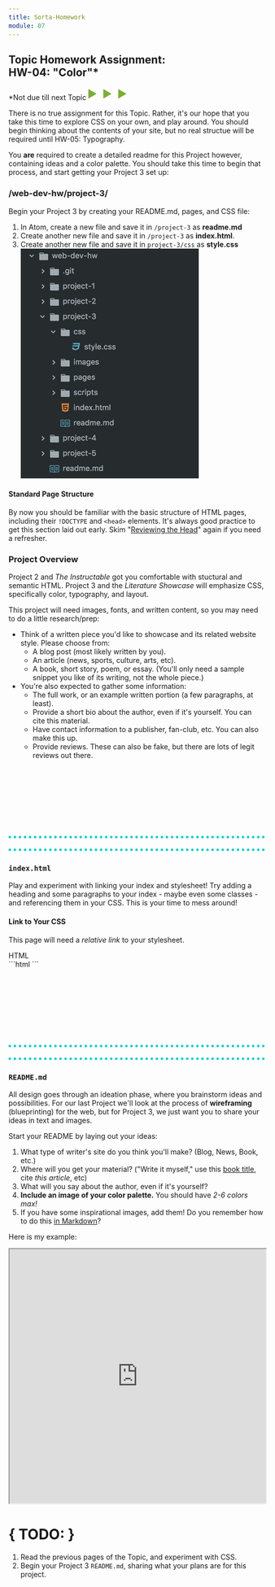 ```yaml
---
title: Sorta-Homework
module: 07
---
```


## Topic Homework Assignment:<br/>HW-04: "Color"*

*Not due till next Topic
<img src="./../../../img/arrow-divider.svg" style="width: 75px; border: none;" />

There is no true assignment for this Topic. Rather, it's our hope that you take this time to explore CSS on your own, and play around. You should begin thinking about the contents of your site, but no real structue will be required until HW-05: Typography.

You **are** required to create a detailed readme for this Project however, containing ideas and a color palette. You should take this time to begin that process, and start getting your Project 3 set up:

### /web-dev-hw/project-3/
Begin your Project 3 by creating your README.md, pages, and CSS file:

1. In Atom, create a new file and save it in `/project-3` as **readme.md**
2. Create another new file and save it in `/project-3` as **index.html**.
3. Create another new file and save it in `project-3/css` as **style.css**
![Project 3 Directory in Atom](../imgs/p3-atom-directory-pt1.png)


#### Standard Page Structure
By now you should be familiar with the basic structure of HTML pages, including their `!DOCTYPE` and `<head>` elements. It's always good practice to get this section laid out early. Skim "[Reviewing the Head](../../topic-06/reviewing-the-head#full-review)" again if you need a refresher.


### Project Overview

Project 2 and _The Instructable_ got you comfortable with stuctural and semantic HTML. Project 3 and the _Literature Showcase_ will emphasize CSS, specifically color, typography, and layout.

This project will need images, fonts, and written content, so you may need to do a little research/prep:
- Think of a written piece you'd like to showcase and its related website style. Please choose from:
  - A blog post (most likely written by you).
  - An article (news, sports, culture, arts, etc).
  - A book, short story, poem, or essay. (You'll only need a sample snippet you like of its writing, not the whole piece.)
- You're also expected to gather some information:
  - The full work, or an example written portion (a few paragraphs, at least).
  - Provide a short bio about the author, even if it's yourself. You can cite this material.
  - Have contact information to a publisher, fan-club, etc. You can also make this up.
  - Provide reviews. These can also be fake, but there are lots of legit reviews out there.



<div style="border-top: 5px dotted #1CCDCA; width: 100%; margin-top: 150px"></div>
<div style="border-top: 5px dotted #1CCDCA; width: 100%; margin-top: 20px"></div>


### `index.html`
Play and experiment with linking your index and stylesheet! Try adding a heading and some paragraphs to your index - maybe even some classes - and referencing them in your CSS. This is your time to mess around!

#### Link to Your CSS

This page will need a _relative link_ to your stylesheet.

<div id="code-heading">HTML</div>
```html
<!DOCTYPE html>
<html lang="en">
  <head>
    <link rel="stylesheet" type="text/css" href="./css/style.css">
    <title>Your Site's Title</title>
  </head>
  <body>
    <!-- Page Content -->
  </body>
</html>
```

<div style="border-top: 5px dotted #1CCDCA; width: 100%; margin-top: 150px"></div>
<div style="border-top: 5px dotted #1CCDCA; width: 100%; margin-top: 20px"></div>


### `README.md`
All design goes through an ideation phase, where you brainstorm ideas and possibilities. For our last Project we'll look at the process of **wireframing** (blueprinting) for the web, but for Project 3, we just want you to share your ideas in text and images.

Start your README by laying out your ideas:
1. What type of writer's site do you think you'll make? (Blog, News, Book, etc.)
2. Where will you get your material? ("Write it myself," use this <u>book title</u>, cite <cite>this article</cite>, etc)
3. What will you say about the author, even if it's yourself?
4. **Include an image of your color palette.** You should have _2-6 colors max!_
5. If you have some inspirational images, add them! Do you remember how to do this [in Markdown](../../topic-02/read-me/)?

Here is my example:

<div class="displayed_code_example">
<iframe width="100%" height="500px" src="https://JustineEvansUM.github.io/web-dev-hw/project-3/sample.html"></iframe>
</div>



# { TODO: }
1. Read the previous pages of the Topic, and experiment with CSS.
2. Begin your Project 3 `README.md`, sharing what your plans are for this project.

